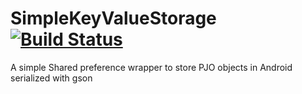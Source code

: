 # SimpleKeyValueStorage [![Build Status](https://travis-ci.org/540/SimpleKeyValueStorage.svg?branch=master)](https://travis-ci.org/540/SimpleKeyValueStorage)
A simple Shared preference wrapper to store PJO objects in Android serialized with gson
